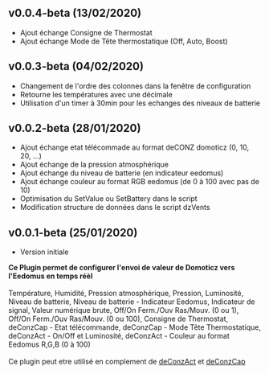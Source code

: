 ## v0.0.4-beta (13/02/2020)

* Ajout échange Consigne de Thermostat
* Ajout échange Mode de Tête thermostatique (Off, Auto, Boost)

## v0.0.3-beta (04/02/2020)

* Changement de l'ordre des colonnes dans la fenêtre de configuration
* Retourne les températures avec une décimale
* Utilisation d'un timer à 30min pour les echanges des niveaux de batterie

## v0.0.2-beta (28/01/2020)

* Ajout échange etat télécommade au format deCONZ domoticz (0, 10, 20, ...)
* Ajout échange de la pression atmosphérique
* Ajout échange du niveau de batterie (en indicateur eedomus)
* Ajout échange couleur au format RGB eedomus (de 0 à 100 avec pas de 10)
* Optimisation du SetValue ou SetBattery dans le script
* Modification structure de données dans le script dzVents

## v0.0.1-beta (25/01/2020)

* Version initiale

<b>Ce Plugin permet de configurer l'envoi de valeur de Domoticz vers l'Eedomus en temps réèl</b><br><br>Température, Humidité, Pression atmosphérique, Pression, Luminosité, Niveau de batterie, Niveau de batterie - Indicateur Eedomus, Indicateur de signal, Valeur numérique brute, Off/On Ferm./Ouv Ras/Mouv. (0 ou 1), Off/On Ferm./Ouv Ras/Mouv. (0 ou 100), Consigne de Thermostat, deConzCap - Etat télécommande, deConzCap - Mode Tête Thermostatique, deConzAct - On/Off et Luminosité, deConzAct - Couleur au format Eedomus R,G,B (0 à 100)<br><br>Ce plugin peut etre utilisé en complement de <a href='https://forum.eedomus.com/viewtopic.php?f=50&t=9236' target='_blank'>deConzAct</a> et <a href='https://forum.eedomus.com/viewtopic.php?f=50&t=9238' target='_blank'>deConzCap</a>